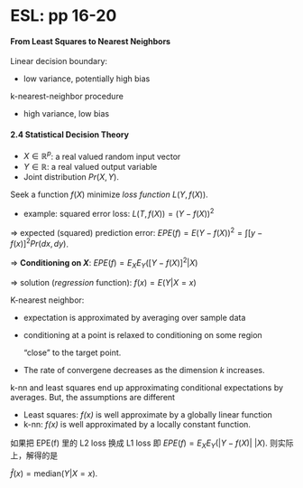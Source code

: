 # ESL: pp 16-20

#### From Least Squares to Nearest Neighbors

Linear decision boundary: 

- low variance, potentially high bias



k-nearest-neighbor procedure

- high variance, low bias

#### 2.4 Statistical Decision Theory

- $X\in\mathbb{R}^p$: a real valued random input vector
- $Y\in\mathbb{R}$: a real valued output variable
- Joint distribution $Pr(X,Y)$.

Seek a function $f(X)$ minimize *loss function* $L(Y,f(X))$.

- example: squared error loss: $L(T,f(X)) = (Y-f(X))^2$

=> expected (squared) prediction error: $EPE(f)=E(Y-f(X))^2=\int[y-f(x)]^2Pr(dx,dy)$.  

=> **Conditioning on $X$**: $EPE(f)=E_XE_Y([Y-f(X)]^2|X)$

=> solution (*regression* function): $f(x)=E(Y|X=x)$



K-nearest neighbor:

- expectation is approximated by averaging over sample data

- conditioning at a point is relaxed to conditioning on some region

  “close” to the target point.

- The rate of convergene decreases as the dimension *k* increases.



k-nn and least squares end up approximating conditional expectations by averages. But, the assumptions are different

- Least squares: *f(x)* is well approximate by a globally linear function
- k-nn: *f(x)* is well approximated by a locally constant function.



如果把 EPE(f) 里的 L2 loss 换成 L1 loss 即 $EPE(f)=E_XE_Y(|Y-f(X)|\ |X)$. 则实际上，解得的是

$\hat{f}(x)=\mbox{median}(Y|X=x)$.




